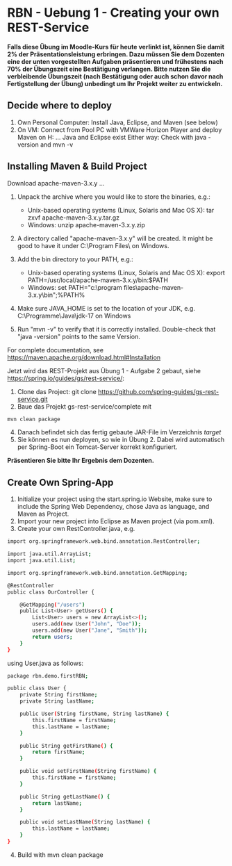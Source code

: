 # RBN - Uebung 1 - Creating your own REST-Service

**Falls diese Übung im Moodle-Kurs für heute verlinkt ist, können Sie damit 2% der Präsentationsleistung erbringen. Dazu müssen Sie 
dem Dozenten eine der unten vorgestellten Aufgaben präsentieren und frühestens nach 70% der Übungszeit eine Bestätigung verlangen. Bitte nutzen Sie die verbleibende 
Übungszeit (nach Bestätigung oder auch schon davor nach Fertigstellung der Übung) unbedingt um Ihr Projekt weiter zu entwickeln.**

## Decide where to deploy

1. Own Personal Computer: Install Java, Eclipse, and Maven (see below)
2. On VM: Connect from Pool PC with VMWare Horizon Player and deploy Maven on H: ... Java and Eclipse exist
Either way: Check with java -version and mvn -v

## Installing Maven & Build Project
    
Download apache-maven-3.x.y ...   
    
1. Unpack the archive where you would like to store the binaries, e.g.:
   * Unix-based operating systems (Linux, Solaris and Mac OS X):
      tar zxvf apache-maven-3.x.y.tar.gz
   * Windows:
      unzip apache-maven-3.x.y.zip

2. A directory called "apache-maven-3.x.y" will be created. It might be good to have it under C:\Program Files\ on Windows.

3. Add the bin directory to your PATH, e.g.:

    * Unix-based operating systems (Linux, Solaris and Mac OS X):
      export PATH=/usr/local/apache-maven-3.x.y/bin:$PATH
    * Windows:
      set PATH="c:\program files\apache-maven-3.x.y\bin";%PATH%

4. Make sure JAVA_HOME is set to the location of your JDK, e.g. C:\Programme\Java\jdk-17 on Windows

5. Run "mvn -v" to verify that it is correctly installed. Double-check that "java -version" points to the same Version.

For complete documentation, see https://maven.apache.org/download.html#Installation

Jetzt wird das REST-Projekt aus Übung 1 - Aufgabe 2 gebaut, siehe https://spring.io/guides/gs/rest-service/:

1. Clone das Project: git clone https://github.com/spring-guides/gs-rest-service.git
2. Baue das Projekt gs-rest-service/complete mit 
```bash
mvn clean package
```
4. Danach befindet sich das fertig gebaute JAR-File im Verzeichnis *target*
5. Sie können es nun deployen, so wie in Übung 2. Dabei wird automatisch per Spring-Boot ein Tomcat-Server korrekt konfiguriert.

**Präsentieren Sie bitte Ihr Ergebnis dem Dozenten.**

## Create Own Spring-App

1. Initialize your project using the start.spring.io Website, make sure to include the Spring Web Dependency, chose Java as language, and Maven as Project.
2. Import your new project into Eclipse as Maven project (via pom.xml).
3. Create your own RestController.java, e.g.
```bash
import org.springframework.web.bind.annotation.RestController;

import java.util.ArrayList;
import java.util.List;

import org.springframework.web.bind.annotation.GetMapping;

@RestController
public class OurController {

    @GetMapping("/users")
    public List<User> getUsers() {
        List<User> users = new ArrayList<>();
        users.add(new User("John", "Doe"));
        users.add(new User("Jane", "Smith"));
        return users;
    }
}
```

using User.java as follows:

```bash
package rbn.demo.firstRBN;

public class User {
    private String firstName;
    private String lastName;

    public User(String firstName, String lastName) {
        this.firstName = firstName;
        this.lastName = lastName;
    }

    public String getFirstName() {
        return firstName;
    }

    public void setFirstName(String firstName) {
        this.firstName = firstName;
    }

    public String getLastName() {
        return lastName;
    }

    public void setLastName(String lastName) {
        this.lastName = lastName;
    }
}
```
4. Build with mvn clean package
